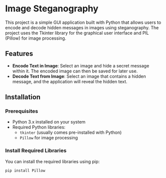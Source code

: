 # Image Steganography

This project is a simple GUI application built with Python that allows users to encode and decode hidden messages in images using steganography. The project uses the Tkinter library for the graphical user interface and PIL (Pillow) for image processing.

## Features

- **Encode Text in Image**: Select an image and hide a secret message within it. The encoded image can then be saved for later use.
- **Decode Text from Image**: Select an image that contains a hidden message, and the application will reveal the hidden text.

## Installation

### Prerequisites

- Python 3.x installed on your system
- Required Python libraries:
  - `tkinter` (usually comes pre-installed with Python)
  - `Pillow` for image processing

### Install Required Libraries

You can install the required libraries using pip:

```bash
pip install Pillow


